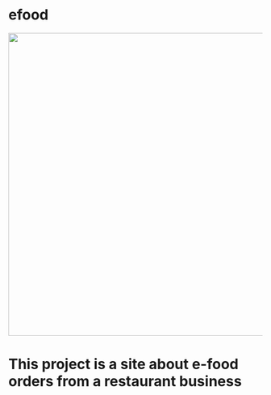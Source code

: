 # efood
<div align="center">
<img width=600 src="https://www.teenaagnel.com/wp-content/uploads/2019/12/food-photography-in-dubai.jpg" /> 
</div>

# Τhis project is a site about e-food orders from a restaurant business
